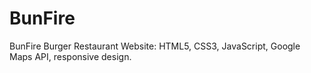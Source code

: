 # BunFire
BunFire Burger Restaurant Website: HTML5, CSS3, JavaScript, Google Maps API, responsive design.
